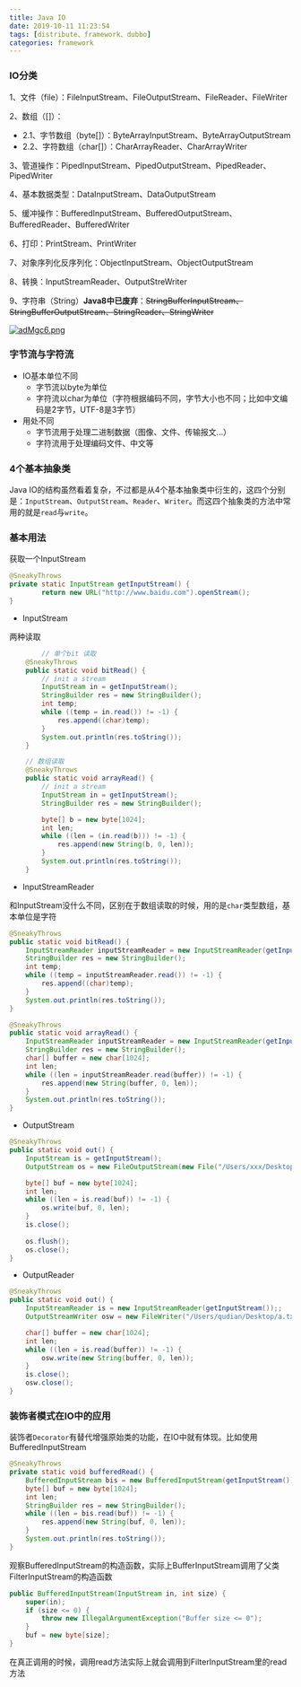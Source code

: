 ```yaml
---
title: Java IO
date: 2019-10-11 11:23:54
tags: [distribute、framework、dubbo]
categories: framework
---
```

<!-- more -->

### IO分类

1、文件（file）：FileInputStream、FileOutputStream、FileReader、FileWriter

2、数组（[]）：

- 2.1、字节数组（byte[]）：ByteArrayInputStream、ByteArrayOutputStream
- 2.2、字符数组（char[]）：CharArrayReader、CharArrayWriter

3、管道操作：PipedInputStream、PipedOutputStream、PipedReader、PipedWriter

4、基本数据类型：DataInputStream、DataOutputStream

5、缓冲操作：BufferedInputStream、BufferedOutputStream、BufferedReader、BufferedWriter

6、打印：PrintStream、PrintWriter

7、对象序列化反序列化：ObjectInputStream、ObjectOutputStream

8、转换：InputStreamReader、OutputStreWriter

9、字符串（String）**Java8中已废弃**：~~StringBufferInputStream、StringBufferOutputStream、StringReader、StringWriter~~

[![adMgc6.png](https://s1.ax1x.com/2020/08/03/adMgc6.png)](https://imgchr.com/i/adMgc6)

### 字节流与字符流

- IO基本单位不同
  - 字节流以byte为单位
  - 字符流以char为单位（字符根据编码不同，字节大小也不同；比如中文编码是2字节，UTF-8是3字节）
- 用处不同
  - 字节流用于处理二进制数据（图像、文件、传输报文...）
  - 字符流用于处理编码文件、中文等

### 4个基本抽象类

Java IO的结构虽然看着复杂，不过都是从4个基本抽象类中衍生的，这四个分别是：`InputStream`、`OutputStream`、`Reader`、`Writer`。而这四个抽象类的方法中常用的就是`read`与`write`。



### 基本用法

获取一个InputStream

```java
@SneakyThrows
private static InputStream getInputStream() {
  		return new URL("http://www.baidu.com").openStream();
}
```



- InputStream

两种读取

```java
		// 单个bit 读取
    @SneakyThrows
    public static void bitRead() {
        // init a stream
        InputStream in = getInputStream();
        StringBuilder res = new StringBuilder();
        int temp;
        while ((temp = in.read()) != -1) {
            res.append((char)temp);
        }
        System.out.println(res.toString());
    }

    // 数组读取
    @SneakyThrows
    public static void arrayRead() {
        // init a stream
        InputStream in = getInputStream();
        StringBuilder res = new StringBuilder();

        byte[] b = new byte[1024];
        int len;
        while ((len = (in.read(b))) != -1) {
            res.append(new String(b, 0, len));
        }
        System.out.println(res.toString());
    }
```

- InputStreamReader

和InputStream没什么不同，区别在于数组读取的时候，用的是`char`类型数组，基本单位是字符

```java
@SneakyThrows
public static void bitRead() {
    InputStreamReader inputStreamReader = new InputStreamReader(getInputStream());
    StringBuilder res = new StringBuilder();
    int temp;
    while ((temp = inputStreamReader.read()) != -1) {
        res.append((char)temp);
    }
    System.out.println(res.toString());
}

@SneakyThrows
public static void arrayRead() {
    InputStreamReader inputStreamReader = new InputStreamReader(getInputStream());
    StringBuilder res = new StringBuilder();
    char[] buffer = new char[1024];
    int len;
    while ((len = inputStreamReader.read(buffer)) != -1) {
        res.append(new String(buffer, 0, len));
    }
    System.out.println(res.toString());
}
```

- OutputStream

```java
@SneakyThrows
public static void out() {
    InputStream is = getInputStream();
    OutputStream os = new FileOutputStream(new File("/Users/xxx/Desktop/a.txt"));

    byte[] buf = new byte[1024];
    int len;
    while ((len = is.read(buf)) != -1) {
        os.write(buf, 0, len);
    }
    is.close();
    
    os.flush();
    os.close();
}
```

- OutputReader

```java
@SneakyThrows
public static void out() {
    InputStreamReader is = new InputStreamReader(getInputStream());;
    OutputStreamWriter osw = new FileWriter("/Users/qudian/Desktop/a.txt");

    char[] buffer = new char[1024];
    int len;
    while ((len = is.read(buffer)) != -1) {
        osw.write(new String(buffer, 0, len));
    }
    is.close();
    osw.close();
}
```



### 装饰者模式在IO中的应用

装饰者`Decorator`有替代增强原始类的功能，在IO中就有体现。比如使用BufferedInputStream

```java
@SneakyThrows
private static void bufferedRead() {
    BufferedInputStream bis = new BufferedInputStream(getInputStream());
    byte[] buf = new byte[1024];
    int len;
    StringBuilder res = new StringBuilder();
    while ((len = bis.read(buf)) != -1) {
        res.append(new String(buf, 0, len));
    }
    System.out.println(res.toString());
}
```

观察BufferedInputStream的构造函数，实际上BufferInputStream调用了父类FilterInputStream的构造函数

```java
public BufferedInputStream(InputStream in, int size) {
    super(in);
    if (size <= 0) {
        throw new IllegalArgumentException("Buffer size <= 0");
    }
    buf = new byte[size];
}
```

在真正调用的时候，调用read方法实际上就会调用到FilterInputStream里的read方法
